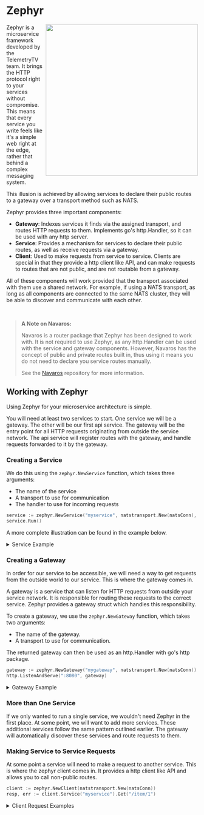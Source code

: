 # Zephyr

<p>
  <img src="zephyr.png" align="right" width="400">
</p>

Zephyr is a microservice framework developed by the TelemetryTV team. It brings
the HTTP protocol right to your services without compromise. This means that
every service you write feels like it's a simple web right at the edge, rather
that behind a complex messaging system.

This illusion is achieved by allowing services to declare their public routes to
a gateway over a transport method such as NATS.

Zephyr provides three important components:

- **Gateway**: Indexes services it finds via the assigned transport, and routes
  HTTP requests to them. Implements go's http.Handler, so it can be used with
  any http server.
- **Service**: Provides a mechanism for services to declare their public routes,
  as well as receive requests via a gateway.
- **Client**: Used to make requests from service to service. Clients are special
  in that they provide a http client like API, and can make requests to routes
  that are not public, and are not routable from a gateway.

All of these components will work provided that the transport associated with
them use a shared network. For example, if using a NATS transport, as long as
all components are connected to the same NATS cluster, they will be able to
discover and communicate with each other.

<br clear="right" />

> **A Note on Navaros:**
>
> Navaros is a router package that Zephyr has been designed to work with. It is
> not required to use Zephyr, as any http.Handler can be used with the service
> and gateway components. However, Navaros has the concept of public and private
> routes built in, thus using it means you do not need to declare you service
> routes manually.
>
> See the [Navaros](https://github.com/RobertWHurst/navaros) repository for more
> information.

## Working with Zephyr

Using Zephyr for your microservice architecture is simple.

You will need at least two services to start. One service we will be a gateway.
The other will be our first api service. The gateway will be the entry point for
all HTTP requests originating from outside the service network. The api service
will register routes with the gateway, and handle requests forwarded to it by
the gateway.

### Creating a Service

We do this using the `zephyr.NewService` function, which takes three arguments:

- The name of the service
- A transport to use for communication
- The handler to use for incoming requests

```go
service := zephyr.NewService("myservice", natstransport.New(natsConn), Handler)
service.Run()
```

A more complete illustration can be found in the example below.

<details>
<summary>Service Example</summary>

This service is a sketch of a simple CRUD service. The aim here is to show you
how Zephyr can be used with any http library, in this case Navaros.

```go
package main

import (
  "fmt"
  "net/http"

  "github.com/nats-io/nats.go"
  "github.com/telemetrytv/zephyr"
  natstransport "github.com/telemetrytv/zephyr/nats-transport"
  "github.com/RobertWHurst/navaros"
  "github.com/RobertWHurst/navaros/middleware/json"
)

const natsURL = "nats://localhost:4222"

var Router = navaros.NewRouter()

func init() {
  Router.Use(json.Middleware(nil))

  Router.PublicCreate("/item", createItem)
  Router.PublicGet("/item", getItems)
  Router.PublicGet("/item/:id", getItem)
  Router.PublicUpdate("/item/:id", updateItem)
  Router.PublicDelete("/item/:id", deleteItem)
}

func main() {

  // Connect to the NATS
  conn, err := nats.Connect(natsURL)
  if err != nil {
    fmt.Printf("Failed to connect to NATS: %s\n", err)
    return
  }

  // Create a new service
  service := zephyr.NewService("myservice", natstransport.New(conn), Router)

  // Run the service
  if err := service.Run(); err != nil {
    fmt.Printf("Failed to run service: %s\n", err)
  }
}

type Item struct {
  ID int `json:"id"`
  Name string `json:"name"`
  Description string `json:"description"`
}

idIndex := 1
var items []*Item

func createItem(ctx *navaros.Context) {
  item := &Item{}
  if err := ctx.UnmarshalRequestBody(item); err != nil {
    ctx.Status = http.StatusBadRequest
    return
  }
  
  var fieldErrors []*json.FieldError
  if item.Name == "" {
    fieldErrors = append(fieldErrors, &json.FieldError{
      Field: "name",
      Message: "Name is required",
    })
  }
  if item.Description == "" {
    fieldErrors = append(fieldErrors, &json.FieldError{
      Field: "description",
      Message: "Description is required",
    })
  }
  if len(fieldErrors) != 0 {
    ctx.Body = fieldErrors
    return
  }

  item.ID = idIndex += 1
  items = append(items, item)

  ctx.Status = http.StatusCreated
}

func getItems(ctx *navaros.Context) {
  ctx.Body = items
}

func getItem(ctx *navaros.Context) {
  idStr := ctx.Params().Get("id")
  id, err := strconv.Atoi(idStr)
  if err != nil {
    ctx.Status = http.StatusBadRequest
    return
  }

  var targetItem *Item
  for _, item := range items {
    if item.ID == id {
      targetItem = item
      break
    }
  }

  if targetItem == nil {
    return
  }

  ctx.Body = targetItem
}

func updateItem(ctx *navaros.Context) {
  idStr := ctx.Params().Get("id")
  id, err := strconv.Atoi(idStr)
  if err != nil {
    ctx.Status = http.StatusBadRequest
    return
  }

  var targetItem *Item
  for _, item := range items {
    if item.ID == id {
      targetItem = item
      break
    }
  }

  if targetItem == nil {
    return
  }

  item := &Item{}
  if err := ctx.UnmarshalRequestBody(item); err != nil {
    ctx.Status = http.StatusBadRequest
    return
  }

  if item.Name != "" {
    targetItem.Name = item.Name
  }
  if item.Description != "" {
    targetItem.Description = item.Description
  }

  ctx.Status = http.NoContent
}

```

</details>

### Creating a Gateway

In order for our service to be accessible, we will need a way to get requests
from the outside world to our service. This is where the gateway comes in.

A gateway is a service that can listen for HTTP requests from outside your
service network. It is responsible for routing these requests to the correct
service. Zephyr provides a gateway struct which handles this responsibility.

To create a gateway, we use the `zephyr.NewGateway` function, which takes two
arguments:

- The name of the gateway.
- A transport to use for communication.

The returned gateway can then be used as an http.Handler with go's http package.

```go
gateway := zephyr.NewGateway("mygateway", natstransport.New(natsConn))
http.ListenAndServe(":8080", gateway)
```

<details>
<summary>Gateway Example</summary>

This gateway is a simple example of a gateway that listens for HTTP requests on
port 8080, and forwards them to the service we created in the previous example.

```go
package main

import (
  "fmt"
  "net/http"

  "github.com/nats-io/nats.go"
  "github.com/telemetrytv/zephyr"
  natstransport "github.com/telemetrytv/zephyr/nats-transport"
)

const natsURL = "nats://localhost:4222"

func main() {
  // Connect to the NATS
  conn, err := nats.Connect(natsURL)
  if err != nil {
    fmt.Printf("Failed to connect to NATS: %s\n", err)
    return
  }

  // Create a new gateway
  gateway := zephyr.NewGateway("mygateway", natstransport.New(conn))

  // Listen for requests
  if err := http.ListenAndServe(":8080", gateway); err != nil {
    fmt.Printf("Failed to listen and serve: %s\n", err)
  }
}
```

</details>

### More than One Service

If we only wanted to run a single service, we wouldn't need Zephyr in the first
place. At some point, we will want to add more services. These additional
services follow the same pattern outlined earlier. The gateway will automatically
discover these services and route requests to them.

### Making Service to Service Requests

At some point a service will need to make a request to another service. This is
where the zephyr client comes in. It provides a http client like API and allows
you to call non-public routes.

```go
client := zephyr.NewClient(natstransport.New(natsConn))
resp, err := client.Service("myservice").Get("/item/1")
```

<details>
<summary>Client Request Examples</summary>

Here are some examples of how you can use the client to make requests to other
services.

```go
package main

import (
  "bytes"
  "fmt"
  "net/http"

  "github.com/nats-io/nats.go"
  "github.com/telemetrytv/zephyr"
  natstransport "github.com/telemetrytv/zephyr/nats-transport"
)

const natsURL = "nats://localhost:4222"

type Item struct {
  ID int `json:"id"`
  Name string `json:"name"`
  Description string `json:"description"`
}

func main() {
  // Connect to the NATS
  conn, err := nats.Connect(natsURL)
  if err != nil {
    fmt.Printf("Failed to connect to NATS: %s\n", err)
    return
  }

  // Create a new client
  client := zephyr.NewClient(natstransport.New(conn))

  // Make a request to the myservice service
  resp1, err := client.Service("myservice").Get("/item/1")
  if err != nil {
    fmt.Printf("Failed to make request: %s\n", err)
    return
  }
  if resp1.StatusCode != http.StatusOK {
    fmt.Printf("Failed to get item: %d\n", resp1.StatusCode)
    return
  }
  fmt.Printf("Response 1: %v\n", resp1)

  newItem := &Item{
    Name: "New Item",
    Description: "A new item",
  }
  resp2, err := client.Service("myservice").Post("/item", newItem)
  if err != nil {
    fmt.Printf("Failed to make request: %s\n", err)
    return
  }
  if resp2.StatusCode != http.StatusCreated {
    fmt.Printf("Failed to create item: %d\n", resp2.StatusCode)
    return
  }
  fmt.Printf("Response 2: %v\n", resp2)

  updatedItem := &Item{
    Name: "Updated Item",
  }
  updatedItemBuf, err := json.Marshal(updatedItem)
  if err != nil {
    fmt.Printf("Failed to marshal item: %s\n", err)
    return
  }
  req3 := http.NewRequest(http.MethodPut, "http://myservice/item/1", bytes.NewReader(updatedItemBuf))
  resp3, err := client.Do(req3)
  if err != nil {
    fmt.Printf("Failed to make request: %s\n", err)
    return
  }
  if resp3.StatusCode != http.StatusNoContent {
    fmt.Printf("Failed to update item: %d\n", resp3.StatusCode)
    return
  }
  fmt.Printf("Response 3: %v\n", resp3)
}
```

</details>
